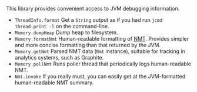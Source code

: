 This library provides convenient access to JVM debugging information.

- `ThreadInfo.format` Get a `String` output as if you had run
  `jcmd Thread.print -l` on the command-line.
- `Memory.dumpHeap` Dump heap to filesystem.
- `Memory.formatNmt` Human-readable formatting of [NMT][1].  Provides
  simpler and more concise formatting than that returned by the JVM.
- `Memory.getNmt` Parsed NMT data (`Nmt` instance), suitable for
  tracking in analytics systems, such as Graphite.
- `Memory.pollNmt` Runs poller thread that periodically logs
  human-readable NMT.
- `Nmt.invoke` If you really must, you can easily get at the
  JVM-formatted human-readable NMT summary.

[1]: https://docs.oracle.com/javase/8/docs/technotes/guides/troubleshoot/tooldescr007.html
